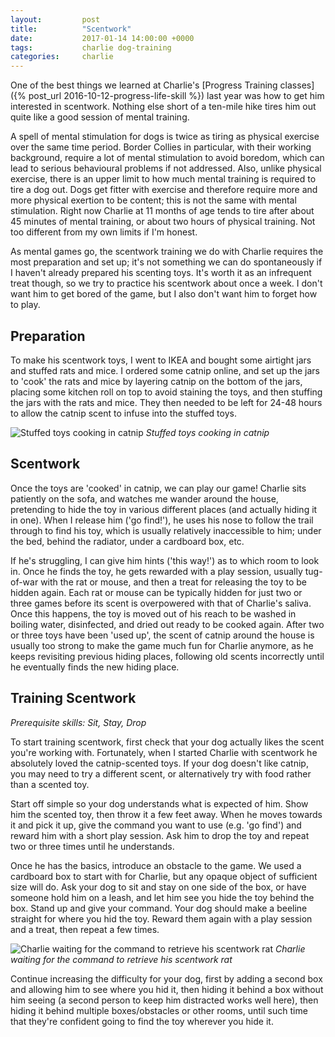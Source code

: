 ```yaml
---
layout:         post
title:          "Scentwork"
date:           2017-01-14 14:00:00 +0000
tags:           charlie dog-training
categories:     charlie
---
```


One of the best things we learned at Charlie's [Progress Training classes]({% post_url 2016-10-12-progress-life-skill %}) last year was how to get him interested in scentwork. Nothing else short of a ten-mile hike tires him out quite like a good session of mental training.

<!-- Read More -->

A spell of mental stimulation for dogs is twice as tiring as physical exercise over the same time period. Border Collies in particular, with their working background, require a lot of mental stimulation to avoid boredom, which can lead to serious behavioural problems if not addressed. Also, unlike physical exercise, there is an upper limit to how much mental training is required to tire a dog out. Dogs get fitter with exercise and therefore require more and more physical exertion to be content; this is not the same with mental stimulation. Right now Charlie at 11 months of age tends to tire after about 45 minutes of mental training, or about two hours of physical training. Not too different from my own limits if I'm honest.

As mental games go, the scentwork training we do with Charlie requires the most preparation and set up; it's not something we can do spontaneously if I haven't already prepared his scenting toys. It's worth it as an infrequent treat though, so we try to practice his scentwork about once a week. I don't want him to get bored of the game, but I also don't want him to forget how to play. 

## Preparation

To make his scentwork toys, I went to IKEA and bought some airtight jars and stuffed rats and mice. I ordered some catnip online, and set up the jars to 'cook' the rats and mice by layering catnip on the bottom of the jars, placing some kitchen roll on top to avoid staining the toys, and then stuffing the jars with the rats and mice. They then needed to be left for 24-48 hours to allow the catnip scent to infuse into the stuffed toys.

![Stuffed toys cooking in catnip]({{site.baseurl}}/assets/img/scentwork-cooking-jars.jpg)
*Stuffed toys cooking in catnip*

## Scentwork

Once the toys are 'cooked' in catnip, we can play our game! Charlie sits patiently on the sofa, and watches me wander around the house, pretending to hide the toy in various different places (and actually hiding it in one). When I release him ('go find!'), he uses his nose to follow the trail through to find his toy, which is usually relatively inaccessible to him; under the bed, behind the radiator, under a cardboard box, etc.

If he's struggling, I can give him hints ('this way!') as to which room to look in. Once he finds the toy, he gets rewarded with a play session, usually tug-of-war with the rat or mouse, and then a treat for releasing the toy to be hidden again. Each rat or mouse can be typically hidden for just two or three games before its scent is overpowered with that of Charlie's saliva. Once this happens, the toy is moved out of his reach to be washed in boiling water, disinfected, and dried out ready to be cooked again. After two or three toys have been 'used up', the scent of catnip around the house is usually too strong to make the game much fun for Charlie anymore, as he keeps revisiting previous hiding places, following old scents incorrectly until he eventually finds the new hiding place.

## Training Scentwork

*Prerequisite skills: Sit, Stay, Drop*

To start training scentwork, first check that your dog actually likes the scent you're working with. Fortunately, when I started Charlie with scentwork he absolutely loved the catnip-scented toys. If your dog doesn't like catnip, you may need to try a different scent, or alternatively try with food rather than a scented toy.

Start off simple so your dog understands what is expected of him. Show him the scented toy, then throw it a few feet away. When he moves towards it and pick it up, give the command you want to use (e.g. 'go find') and reward him with a short play session. Ask him to drop the toy and repeat two or three times until he understands.

Once he has the basics, introduce an obstacle to the game. We used a cardboard box to start with for Charlie, but any opaque object of sufficient size will do. Ask your dog to sit and stay on one side of the box, or have someone hold him on a leash, and let him see you hide the toy behind the box. Stand up and give your command. Your dog should make a beeline straight for where you hid the toy. Reward them again with a play session and a treat, then repeat a few times.

![Charlie waiting for the command to retrieve his scentwork rat]({{site.baseurl}}/assets/img/scentwork-charlie-watching.jpg)
*Charlie waiting for the command to retrieve his scentwork rat*

Continue increasing the difficulty for your dog, first by adding a second box and allowing him to see where you hid it, then hiding it behind a box without him seeing (a second person to keep him distracted works well here), then hiding it behind multiple boxes/obstacles or other rooms, until such time that they're confident going to find the toy wherever you hide it.